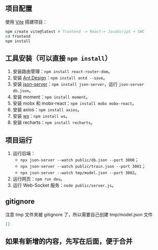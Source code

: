 ## 项目配置

使用 [Vite](https://vitejs.cn/vite3-cn/guide/) 搭建项目：
```bash
npm create vite@latest # frontend -> React-> JavaScript + SWC
cd frontend
npm install
```

## 工具安装（可以直接 `npm install`）

1. 安装路由管理：`npm install react-router-dom`。
2. 安装 [Ant Design](https://ant.design/docs/react/use-with-vite-cn)：`npm install antd --save`。
3. 安装 [json-server](https://www.npmjs.com/package/json-server)：`npm install json-server`，运行 `json-server db.json`。
4. 安装 moment：`npm install moment`。
5. 安装 mobx 和 mobx-react：`npm install mobx mobx-react`。
6. 安装 axios：`npm install axios`。
7. 安装 [ws](https://github.com/websockets/ws)：`npm install ws`。
8. 安装 recharts：`npm install recharts`。

## 项目运行

1. 运行后端：
   - `npx json-server --watch public/db.json --port 3000`； 
   - `npx json-server --watch public/train.json --port 3001`； 
   - `npx json-server --watch tmp/model.json --port 3002`。 
2. 运行网页：`npm run dev`。
3. 运行 Web-Socket 服务：`node public/server.js`。

## gitignore

注意 tmp 文件夹被 gitignore 了，所以需要自己创建 tmp/model.json 文件
```json
[]
```

## 如果有新增的内容，先写在后面，便于合并